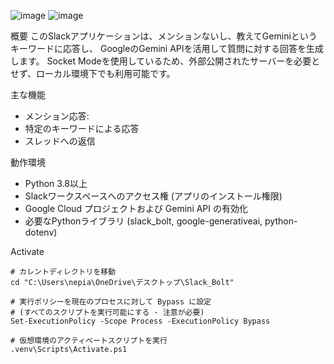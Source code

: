 ![image](https://github.com/user-attachments/assets/1034b932-e2da-41a6-a959-9c711145a10a)
![image](https://github.com/user-attachments/assets/0075a8e1-6c63-4938-91db-9d2da2de1336)


概要
このSlackアプリケーションは、メンションないし、教えてGeminiというキーワードに応答し、
GoogleのGemini APIを活用して質問に対する回答を生成します。
Socket Modeを使用しているため、外部公開されたサーバーを必要とせず、ローカル環境下でも利用可能です。

主な機能
- メンション応答:
- 特定のキーワードによる応答
- スレッドへの返信

動作環境
- Python 3.8以上
- Slackワークスペースへのアクセス権 (アプリのインストール権限)
- Google Cloud プロジェクトおよび Gemini API の有効化
- 必要なPythonライブラリ (slack_bolt, google-generativeai, python-dotenv)

Activate
```
# カレントディレクトリを移動
cd "C:\Users\nepia\OneDrive\デスクトップ\Slack_Bolt"

# 実行ポリシーを現在のプロセスに対して Bypass に設定
# (すべてのスクリプトを実行可能にする - 注意が必要)
Set-ExecutionPolicy -Scope Process -ExecutionPolicy Bypass

# 仮想環境のアクティベートスクリプトを実行
.venv\Scripts\Activate.ps1

```

